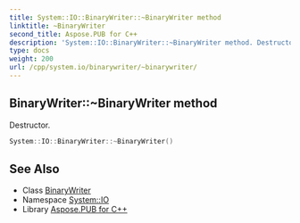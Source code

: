```yaml
---
title: System::IO::BinaryWriter::~BinaryWriter method
linktitle: ~BinaryWriter
second_title: Aspose.PUB for C++
description: 'System::IO::BinaryWriter::~BinaryWriter method. Destructor in C++.'
type: docs
weight: 200
url: /cpp/system.io/binarywriter/~binarywriter/
---
```

## BinaryWriter::~BinaryWriter method


Destructor.

```cpp
System::IO::BinaryWriter::~BinaryWriter()
```

## See Also

* Class [BinaryWriter](../)
* Namespace [System::IO](../../)
* Library [Aspose.PUB for C++](../../../)
